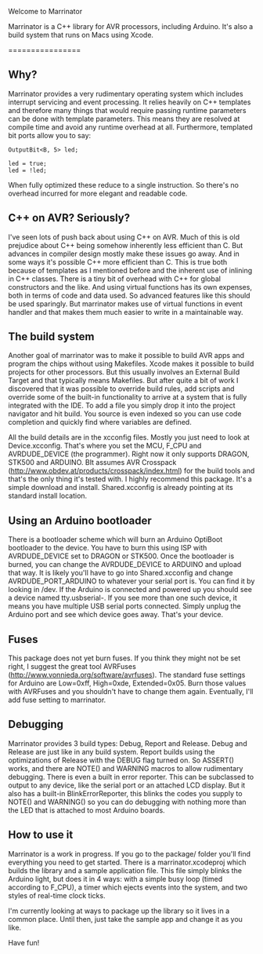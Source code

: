 Welcome to Marrinator

Marrinator is a C++ library for AVR processors, including Arduino. It's also a build system that runs on Macs using Xcode.

================

Why?
----------
Marrinator provides a very rudimentary operating system which includes interrupt servicing and event processing. It relies heavily on C++ templates and therefore many things that would require passing runtime parameters can be done with template parameters. This means they are resolved at compile time and avoid any runtime overhead at all. Furthermore, templated bit ports allow you to say:

    OutputBit<B, 5> led;

    led = true;
    led = !led;

When fully optimized these reduce to a single instruction. So there's no overhead incurred for more elegant and readable code.

C++ on AVR? Seriously?
-----------------------------------
I've seen lots of push back about using C++ on AVR. Much of this is old prejudice about C++ being somehow inherently less efficient than C. But advances in compiler design mostly make these issues go away. And in some ways it's possible C++ more efficient than C. This is true both because of templates as I mentioned before and the inherent use of inlining in C++ classes. There is a tiny bit of overhead with C++ for global constructors and the like. And using virtual functions has its own expenses, both in terms of code and data used. So advanced features like this should be used sparingly. But marrinator makes use of virtual functions in event handler and that makes them much easier to write in a maintainable way. 

The build system
------------------------
Another goal of marrinator was to make it possible to build AVR apps and program the chips without using Makefiles. Xcode makes it possible to build projects for other processors. But this usually involves an External Build Target and that typically means Makefiles. But after quite a bit of work I discovered that it was possible to override build rules, add scripts and override some of the built-in functionality to arrive at a system that is fully integrated with the IDE. To add a file you simply drop it into the project navigator and hit build. You source is even indexed so you can use code completion and quickly find where variables are defined.

All the build details are in the xcconfig files. Mostly you just need to look at Device.xcconfig. That's where you set the MCU, F_CPU and AVRDUDE_DEVICE (the programmer). Right now it only supports DRAGON, STK500 and ARDUINO. BIt assumes AVR Crosspack (http://www.obdev.at/products/crosspack/index.html) for the build tools and that's the only thing it's tested with. I highly recommend this package. It's a simple download and install. Shared.xcconfig is already pointing at its standard install location.

Using an Arduino bootloader
--------------------------------
There is a bootloader scheme which will burn an Arduino OptiBoot bootloader to the device. You have to burn  this using ISP with AVRDUDE_DEVICE set to DRAGON or STK500. Once the bootloader is burned, you can change the AVRDUDE_DEVICE to ARDUINO and upload that way. It is likely you'll have to go into Shared.xcconfig and change AVRDUDE_PORT_ARDUINO to whatever your serial port is. You can find it by looking in /dev. If the Arduino is connected and powered up you should see a device named tty.usbserial-<something>. If you see more than one such device, it means you have multiple USB serial ports connected. Simply unplug the Arduino port and see which device goes away. That's your device.
    
Fuses
----------
This package does not yet burn fuses. If you think they might not be set right, I suggest the great tool AVRFuses (http://www.vonnieda.org/software/avrfuses). The standard fuse settings for Arduino are Low=0xff, High=0xde, Extended=0x05. Burn those values with AVRFuses and you shouldn't have to change them again. Eventually, I'll add fuse setting to marrinator.

Debugging
----------------
Marrinator provides 3 build types: Debug, Report and Release. Debug and Release are just like in any build system. Report builds using the optimizations of Release with the DEBUG flag turned on. So ASSERT() works, and there are NOTE() and WARNING macros to allow rudimentary debugging. There is even a built in error reporter. This can be subclassed to output to any device, like the serial port or an attached LCD display. But it also has a built-in BlinkErrorReporter, this blinks the codes you supply to NOTE() and WARNING() so you can do debugging with nothing more than the LED that is attached to most Arduino boards.

How to use it
--------------------
Marrinator is a work in progress. If you go to the package/ folder you'll find everything you need to get started. There is a marrinator.xcodeproj which builds the library and a sample application file. This file simply blinks the Arduino light, but does it in 4 ways: with a simple busy loop (timed according to F_CPU), a timer which ejects events into the system, and two styles of real-time clock ticks.

I'm currently looking at ways to package up the library so it lives in a common place. Until then, just take the sample app and change it as you like.

Have fun!

